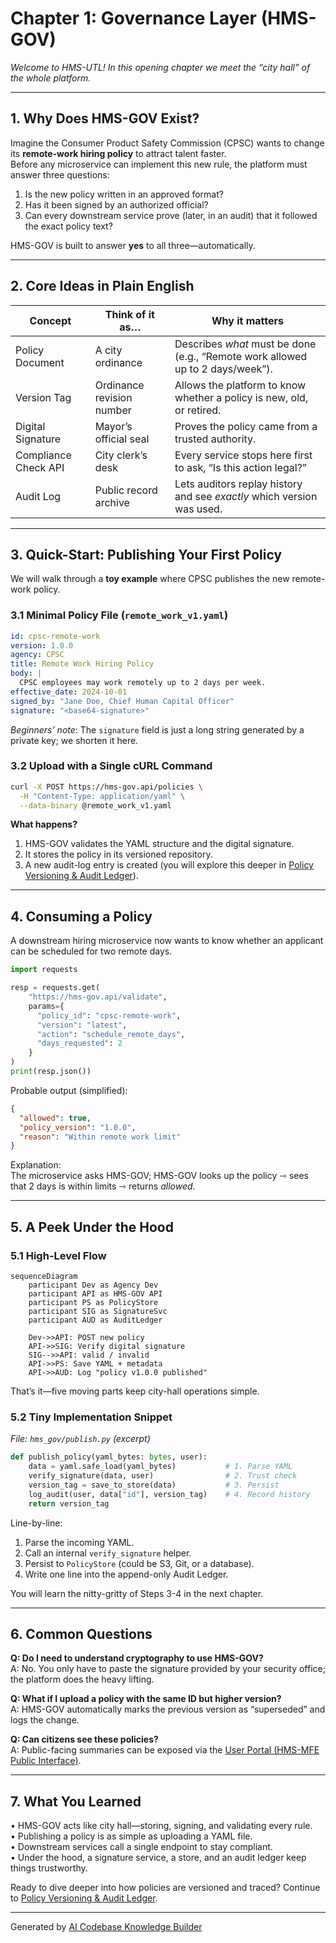 # Chapter 1: Governance Layer (HMS-GOV)

*Welcome to HMS-UTL! In this opening chapter we meet the “city hall” of the whole platform.*

---

## 1. Why Does HMS-GOV Exist?

Imagine the Consumer Product Safety Commission (CPSC) wants to change its **remote-work hiring policy** to attract talent faster.  
Before any microservice can implement this new rule, the platform must answer three questions:

1. Is the new policy written in an approved format?  
2. Has it been signed by an authorized official?  
3. Can every downstream service prove (later, in an audit) that it followed the exact policy text?

HMS-GOV is built to answer **yes** to all three—automatically.

---

## 2. Core Ideas in Plain English

| Concept | Think of it as… | Why it matters |
|---------|-----------------|----------------|
| Policy Document | A city ordinance | Describes *what* must be done (e.g., “Remote work allowed up to 2 days/week”). |
| Version Tag | Ordinance revision number | Allows the platform to know whether a policy is new, old, or retired. |
| Digital Signature | Mayor’s official seal | Proves the policy came from a trusted authority. |
| Compliance Check API | City clerk’s desk | Every service stops here first to ask, “Is this action legal?” |
| Audit Log | Public record archive | Lets auditors replay history and see *exactly* which version was used. |

---

## 3. Quick-Start: Publishing Your First Policy

We will walk through a **toy example** where CPSC publishes the new remote-work policy.

### 3.1 Minimal Policy File (`remote_work_v1.yaml`)

```yaml
id: cpsc-remote-work
version: 1.0.0
agency: CPSC
title: Remote Work Hiring Policy
body: |
  CPSC employees may work remotely up to 2 days per week.
effective_date: 2024-10-01
signed_by: "Jane Doe, Chief Human Capital Officer"
signature: "<base64-signature>"
```

*Beginners’ note*: The `signature` field is just a long string generated by a private key; we shorten it here.

### 3.2 Upload with a Single cURL Command

```bash
curl -X POST https://hms-gov.api/policies \
  -H "Content-Type: application/yaml" \
  --data-binary @remote_work_v1.yaml
```

**What happens?**

1. HMS-GOV validates the YAML structure and the digital signature.  
2. It stores the policy in its versioned repository.  
3. A new audit-log entry is created (you will explore this deeper in [Policy Versioning & Audit Ledger](02_policy_versioning___audit_ledger_.md)).

---

## 4. Consuming a Policy

A downstream hiring microservice now wants to know whether an applicant can be scheduled for two remote days.

```python
import requests

resp = requests.get(
    "https://hms-gov.api/validate",
    params={
      "policy_id": "cpsc-remote-work",
      "version": "latest",
      "action": "schedule_remote_days",
      "days_requested": 2
    }
)
print(resp.json())
```

Probable output (simplified):

```json
{
  "allowed": true,
  "policy_version": "1.0.0",
  "reason": "Within remote work limit"
}
```

Explanation:  
The microservice asks HMS-GOV; HMS-GOV looks up the policy ⇾ sees that 2 days is within limits ⇾ returns *allowed*.

---

## 5. A Peek Under the Hood

### 5.1 High-Level Flow

```mermaid
sequenceDiagram
    participant Dev as Agency Dev
    participant API as HMS-GOV API
    participant PS as PolicyStore
    participant SIG as SignatureSvc
    participant AUD as AuditLedger

    Dev->>API: POST new policy
    API->>SIG: Verify digital signature
    SIG-->>API: valid / invalid
    API->>PS: Save YAML + metadata
    API->>AUD: Log "policy v1.0.0 published"
```

That’s it—five moving parts keep city-hall operations simple.

### 5.2 Tiny Implementation Snippet

_File: `hms_gov/publish.py` (excerpt)_

```python
def publish_policy(yaml_bytes: bytes, user):
    data = yaml.safe_load(yaml_bytes)           # 1. Parse YAML
    verify_signature(data, user)                # 2. Trust check
    version_tag = save_to_store(data)           # 3. Persist
    log_audit(user, data["id"], version_tag)    # 4. Record history
    return version_tag
```

Line-by-line:

1. Parse the incoming YAML.  
2. Call an internal `verify_signature` helper.  
3. Persist to `PolicyStore` (could be S3, Git, or a database).  
4. Write one line into the append-only Audit Ledger.

You will learn the nitty-gritty of Steps 3-4 in the next chapter.

---

## 6. Common Questions

**Q: Do I need to understand cryptography to use HMS-GOV?**  
A: No. You only have to paste the signature provided by your security office; the platform does the heavy lifting.

**Q: What if I upload a policy with the same ID but higher version?**  
A: HMS-GOV automatically marks the previous version as “superseded” and logs the change.

**Q: Can citizens see these policies?**  
A: Public-facing summaries can be exposed via the [User Portal (HMS-MFE Public Interface)](03_user_portal__hms_mfe_public_interface__.md).

---

## 7. What You Learned

• HMS-GOV acts like city hall—storing, signing, and validating every rule.  
• Publishing a policy is as simple as uploading a YAML file.  
• Downstream services call a single endpoint to stay compliant.  
• Under the hood, a signature service, a store, and an audit ledger keep things trustworthy.

Ready to dive deeper into how policies are versioned and traced? Continue to [Policy Versioning & Audit Ledger](02_policy_versioning___audit_ledger_.md).

---

Generated by [AI Codebase Knowledge Builder](https://github.com/The-Pocket/Tutorial-Codebase-Knowledge)